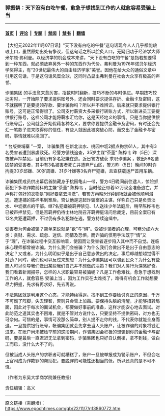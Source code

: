 ### 郭振鹤：天下没有白吃午餐，愈急于想找到工作的人就愈容易受骗上当

---

#### [首页](../../../..?n13860772) &nbsp;|&nbsp; [评论](../../../../../epoch-comment?n13860772) &nbsp;|&nbsp; [专题](../../../../../epoch-special?n13860772) &nbsp;|&nbsp; [禁闻](../../../../../epoch-news?n13860772) &nbsp;|&nbsp; [禁书](../../../../../books?n13860772) &nbsp;|&nbsp; [翻墙](https://github.com/gfw-breaker/nogfw/blob/master/README.md?n13860772)


<div class="post_content" id="artbody" itemprop="articleBody">
 <!-- article content begin -->
 <p>
  【大纪元2022年11月07日讯】“天下没有白吃的午餐”这句话现今人人几乎都能琅琅上口，虽然原始出处有争议，但这句话之所以脍炙人口，无疑归功于经济学大师米尔顿‧弗利曼。以经济学的机会成本来讲，“天下没有白吃的午餐”是指若想要得到一种东西，就必须放弃另外一种的东西作为代价。弗利曼为1976年诺贝尔经济学奖得主，有“20世纪最伟大的自由经济学家”美誉。因他在给大众的通俗文章中引用这句话，于是这句话风糜全球，这同时凸显出弗利曼在社会大众享有极高的声誉。
 </p>
 <p>
  <ok href="https://www.epochtimes.com/gb/tag/%E8%AF%88%E9%AA%97%E9%9B%86%E5%9B%A2.html">
   诈骗集团
  </ok>
  的手法愈来愈厉害，招数时时翻新，技巧不断的与时俱进。早期技巧较拙劣时，一开始除了要求提供账号外，还会同时要求提供存折、金融卡及密码，这不就摆明了是要提领存款、要诈骗你吗？所以并不难辨识。后来就只要求提供银行账号，这可是正常得很了。公司支付薪资大多采银行转账方式，所以新进员工要提供银行账号，这样公司才能将薪水汇给你，这是天经地义的事情。只是当你提供银行账号后，公司就会开始假藉各种名义，要求你要提供金融卡及密码，有时还会先汇一笔款子进来取得你的信任，有些人就因此被突破心防，而交出了金融卡与密码，事情就难以挽回了。
 </p>
 <p>
  “
  <ok href="https://www.epochtimes.com/gb/tag/%E5%8F%B0%E7%89%88%E6%9F%AC%E5%9F%94%E5%AF%A8.html">
   台版柬埔寨
  </ok>
  ”一案，
  <ok href="https://www.epochtimes.com/gb/tag/%E8%AF%88%E9%AA%97%E9%9B%86%E5%9B%A2.html">
   诈骗集团
  </ok>
  在新北淡水、桃园中坜2据点拘禁61人，其中有3名受害者遭到暴虐致死。经警方循线追查，35岁主谋“茶董”
  <ok href="https://www.epochtimes.com/gb/tag/%E9%99%88%E6%A1%A6%E9%9F%A6.html">
   陈桦韦
  </ok>
  昨（5日）深夜被声押禁见，目前仍有多名犯嫌在逃。近日警方破获
  <ok href="https://www.epochtimes.com/gb/tag/%E6%B1%82%E8%81%8C%E8%AF%88%E9%AA%97%E6%A1%88.html">
   求职诈骗案
  </ok>
  ，救出58名遭囚禁的受害者，其中有3名被害者死亡并遭弃尸山区，警方昨（5日）晚间10时许拘提30岁邱嫌、30岁周嫌、31岁叶嫌等3名弃尸犯嫌，且查获载运尸首用车辆。
 </p>
 <p>
  诈骗集团成员供出幕后首脑藏身于桃园龟山一带，警方4日晚间前往逮人，惊险抓获犯下多项诈欺前科的主嫌“茶董”
  <ok href="https://www.epochtimes.com/gb/tag/%E9%99%88%E6%A1%A6%E9%9F%A6.html">
   陈桦韦
  </ok>
  ，当时他正带着52万现金准备逃亡，并声称打包好的衣物是“刚好要拿去清洗”，若警方再晚5分钟到场就会被他顺利潜逃。遭逮捕的陈桦韦到案后，否认他是这起诈骗案的主谋，佯称自己只是负责淡水、中坜据点的干部。继7名犯嫌被羁押禁见、1人送往少年法庭后，稍早陈桦韦也已被声押禁见，但是否羁押仍待士林地院召开羁押庭讯问后裁定，目前全案已有13名共犯遭羁押，不过仍有多名犯嫌在逃，警方持续追缉中。
 </p>
 <p>
  受害者为何会被骗？简单来说就是“欲”与“惧”。受被诈骗者的心理，可粗分成六大类：贪财、需求、疏忽、迷信、同情及恐惧。而诈骗的惯用手法既于“情”又于“理”，在诈骗过程中交互影响着，使因而让受害者逐步陷入其中而不自觉。连临床心理师都曾被诈骗。为什么我们会被骗？为什么我们会做出不是出于自由意志的决定？又或者，为什么明明似乎是出于自己意志做出的决定，事后却越想越觉得不对劲？同时，我们也可以反过来想想：为什么诈骗集团可以骗到民众？为什么有些商人可以引导我们做出某些我们自己并不想做的决策？我们对人类行为深感好奇。我们看着新闻报导，怎样的人求职最容易被骗呢？凡是工作愈难找，愈急于想找到工作的人，就愈容易
  <ok href="https://www.epochtimes.com/gb/tag/%E5%8F%97%E9%AA%97%E4%B8%8A%E5%BD%93.html">
   受骗上当
  </ok>
  。因为工作实在太难找了，难得有机会工作就想要尽力把握，先求有再求好，先去再说。
 </p>
 <p>
  不法集团就是利用这个心态，才能持续得逞。找不到工作要检讨真正的原因，千万不可慌了阵脚，失去理智，否则只会雪上加霜。要保持头脑的清醒，才能够扭转局面，因此对于每次的面试机会，都要做好事前的准备，这样才能安心地去面试。对此防范之道其实也不困难，就是不管对方说什么，只要坚持不提供密码，对方也无可奈何。可惜的是，事情可没那么简单，别人提不走你的钱，不代表你就能全身而退。一旦提供银行账号，帐骗集团就会先拿去当人头账户，让被诈骗的对象将钱汇进来。在账户尚未被检举前的这段期间，诈骗集团会积极的想骗到你的金融卡与密码，要是最后一直迟迟无法拿到密码，诈骗集团也只好自认倒楣，拿不到钱，做白工而已，没什么大不了的。
 </p>
 <p>
  但被当成人头账户的求职者可就糟糕了，账户一旦被举报成为警示账户，不但会吃上官司成为诈欺罪的帮助犯，要脱罪的可能性还相当的低，所以还真的是不可不慎。
 </p>
 <p>
  （作者为东吴大学商学院兼任教授）
 </p>
 <p>
  责任编辑：高义
 </p>
 <!-- article content end -->
 <div id="below_article_ad">
 </div>
</div>


---

原文链接（需翻墙）：https://www.epochtimes.com/gb/22/11/7/n13860772.htm